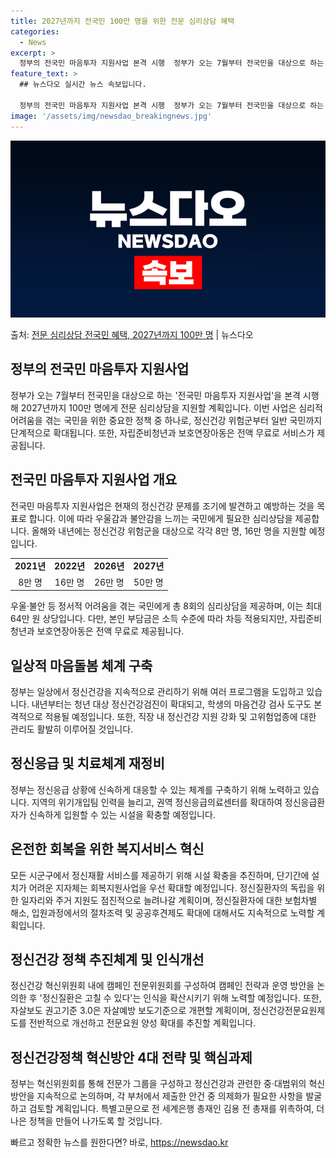 ```yaml
---
title: 2027년까지 전국민 100만 명을 위한 전문 심리상담 혜택
categories:
  - News
excerpt: >
  정부의 전국민 마음투자 지원사업 본격 시행  정부가 오는 7월부터 전국민을 대상으로 하는 '전국민 마음투자 …
feature_text: >
  ## 뉴스다오 실시간 뉴스 속보입니다.

  정부의 전국민 마음투자 지원사업 본격 시행  정부가 오는 7월부터 전국민을 대상으로 하는 '전국민 마음투자 …
image: '/assets/img/newsdao_breakingnews.jpg'
---
```


![뉴스다오 속보](/assets/img/newsdao_breakingnews.jpg)

<p>출처: <a href="https://newsdao.kr/4454" rel="dofollow">전문 심리상담 전국민 혜택, 2027년까지 100만 명</a> | 뉴스다오</p>

<h2 data-ke-size="size26">정부의 전국민 마음투자 지원사업</h2>
<p data-ke-size="size16">정부가 오는 7월부터 전국민을 대상으로 하는 '전국민 마음투자 지원사업'을 본격 시행해 2027년까지 100만 명에게 전문 심리상담을 지원할 계획입니다. 이번 사업은 심리적 어려움을 겪는 국민을 위한 중요한 정책 중 하나로, 정신건강 위험군부터 일반 국민까지 단계적으로 확대됩니다. 또한, 자립준비청년과 보호연장아동은 전액 무료로 서비스가 제공됩니다.</p>

<h2 data-ke-size="size26">전국민 마음투자 지원사업 개요</h2>
<p data-ke-size="size16">전국민 마음투자 지원사업은 현재의 정신건강 문제를 조기에 발견하고 예방하는 것을 목표로 합니다. 이에 따라 우울감과 불안감을 느끼는 국민에게 필요한 심리상담을 제공합니다. 올해와 내년에는 정신건강 위험군을 대상으로 각각 8만 명, 16만 명을 지원할 예정입니다.</p>

<table>
    <tr>
        <td style="text-align: center; height: 17px;"><b>2021년</b></td>
        <td style="text-align: center; height: 17px;"><b>2022년</b></td>
        <td style="text-align: center; height: 17px;"><b>2026년</b></td>
        <td style="text-align: center; height: 17px;"><b>2027년</b></td>
    </tr>
    <tr>
        <td style="text-align: center; height: 17px;">8만 명</td>
        <td style="text-align: center; height: 17px;">16만 명</td>
        <td style="text-align: center; height: 17px;">26만 명</td>
        <td style="text-align: center; height: 17px;">50만 명</td>
    </tr>
</table>

<p data-ke-size="size16">우울·불안 등 정서적 어려움을 겪는 국민에게 총 8회의 심리상담을 제공하며, 이는 최대 64만 원 상당입니다. 다만, 본인 부담금은 소득 수준에 따라 차등 적용되지만, 자립준비청년과 보호연장아동은 전액 무료로 제공됩니다.</p>

<h2 data-ke-size="size26">일상적 마음돌봄 체계 구축</h2>
<p data-ke-size="size16">정부는 일상에서 정신건강을 지속적으로 관리하기 위해 여러 프로그램을 도입하고 있습니다. 내년부터는 청년 대상 정신건강검진이 확대되고, 학생의 마음건강 검사 도구도 본격적으로 적용될 예정입니다. 또한, 직장 내 정신건강 지원 강화 및 고위험업종에 대한 관리도 활발히 이루어질 것입니다.</p>

<h2 data-ke-size="size26">정신응급 및 치료체계 재정비</h2>
<p data-ke-size="size16">정부는 정신응급 상황에 신속하게 대응할 수 있는 체계를 구축하기 위해 노력하고 있습니다. 지역의 위기개입팀 인력을 늘리고, 권역 정신응급의료센터를 확대하여 정신응급환자가 신속하게 입원할 수 있는 시설을 확충할 예정입니다.</p>

<h2 data-ke-size="size26">온전한 회복을 위한 복지서비스 혁신</h2>
<p data-ke-size="size16">모든 시군구에서 정신재활 서비스를 제공하기 위해 시설 확충을 추진하며, 단기간에 설치가 어려운 지자체는 회복지원사업을 우선 확대할 예정입니다. 정신질환자의 독립을 위한 일자리와 주거 지원도 점진적으로 늘려나갈 계획이며, 정신질환자에 대한 보험차별 해소, 입원과정에서의 절차조력 및 공공후견제도 확대에 대해서도 지속적으로 노력할 계획입니다.</p>

<h2 data-ke-size="size26">정신건강 정책 추진체계 및 인식개선</h2>
<p data-ke-size="size16">정신건강 혁신위원회 내에 캠페인 전문위원회를 구성하여 캠페인 전략과 운영 방안을 논의한 후 '정신질환은 고칠 수 있다'는 인식을 확산시키기 위해 노력할 예정입니다. 또한, 자살보도 권고기준 3.0은 자살예방 보도기준으로 개편할 계획이며, 정신건강전문요원제도를 전반적으로 개선하고 전문요원 양성 확대를 추진할 계획입니다.</p>

<h2 data-ke-size="size26">정신건강정책 혁신방안 4대 전략 및 핵심과제</h2>
<p data-ke-size="size16">정부는 혁신위원회를 통해 전문가 그룹을 구성하고 정신건강과 관련한 중·대범위의 혁신방안을 지속적으로 논의하며, 각 부처에서 제출한 안건 중 의제화가 필요한 사항을 발굴하고 검토할 계획입니다. 특별고문으로 전 세계은행 총재인 김용 전 총재를 위촉하여, 더 나은 정책을 만들어 나가도록 할 것입니다.</p> 

빠르고 정확한 뉴스를 원한다면? 바로, <a href="https://newsdao.kr" rel="dofollow">https://newsdao.kr</a>


    
